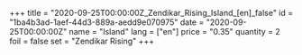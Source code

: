 +++
title = "2020-09-25T00:00:00Z_Zendikar_Rising_Island_[en]_false"
id = "1ba4b3ad-1aef-44d3-889a-aedd9e070975"
date = "2020-09-25T00:00:00Z"
name = "Island"
lang = ["en"]
price = "0.35"
quantity = 2
foil = false
set = "Zendikar Rising"
+++
